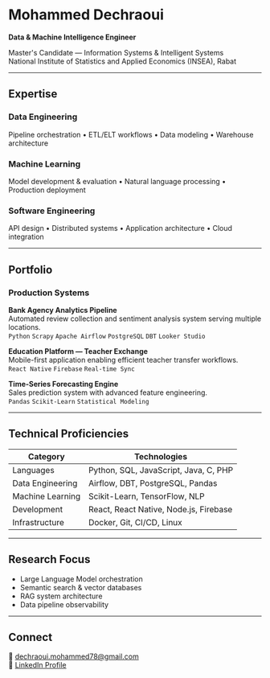 # Mohammed Dechraoui
**Data & Machine Intelligence Engineer**

Master's Candidate — Information Systems & Intelligent Systems  
National Institute of Statistics and Applied Economics (INSEA), Rabat

---

## Expertise

### Data Engineering
Pipeline orchestration • ETL/ELT workflows • Data modeling • Warehouse architecture

### Machine Learning
Model development & evaluation • Natural language processing • Production deployment

### Software Engineering
API design • Distributed systems • Application architecture • Cloud integration

---

## Portfolio

### Production Systems

**Bank Agency Analytics Pipeline**  
Automated review collection and sentiment analysis system serving multiple locations.  
`Python` `Scrapy` `Apache Airflow` `PostgreSQL` `DBT` `Looker Studio`

**Education Platform — Teacher Exchange**  
Mobile-first application enabling efficient teacher transfer workflows.  
`React Native` `Firebase` `Real-time Sync`

**Time-Series Forecasting Engine**  
Sales prediction system with advanced feature engineering.  
`Pandas` `Scikit-Learn` `Statistical Modeling`

---

## Technical Proficiencies

| Category | Technologies |
|----------|-------------|
| Languages | Python, SQL, JavaScript, Java, C, PHP |
| Data Engineering | Airflow, DBT, PostgreSQL, Pandas |
| Machine Learning | Scikit-Learn, TensorFlow, NLP |
| Development | React, React Native, Node.js, Firebase |
| Infrastructure | Docker, Git, CI/CD, Linux |

---

## Research Focus
- Large Language Model orchestration
- Semantic search & vector databases
- RAG system architecture
- Data pipeline observability

---

## Connect
📧 dechraoui.mohammed78@gmail.com  
💼 [LinkedIn Profile](#)
